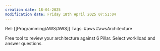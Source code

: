 ```yaml
---
creation date: 18-04-2025
modification date: Friday 18th April 2025 07:51:04
---
```

Rel: [[Programming/AWS/AWS]]
Tags: #aws #awsArchitecture 

Free tool to review your architecture against 6 Pillar.
Select worklload and answer questions.